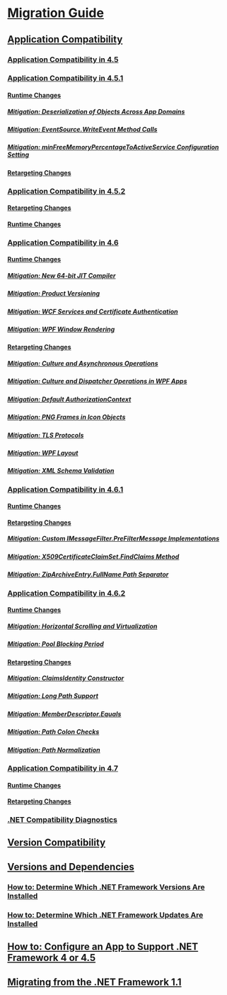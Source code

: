 # [Migration Guide](index.md)
## [Application Compatibility](application-compatibility.md)
### [Application Compatibility in 4.5](application-compatibility-in-the-net-framework-4-5.md)
### [Application Compatibility in 4.5.1](application-compatibility-in-the-net-framework-4-5-1.md)
#### [Runtime Changes](runtime-changes-in-the-net-framework-4-5-1.md)
##### [Mitigation: Deserialization of Objects Across App Domains](mitigation-deserialization-of-objects-across-app-domains.md)
##### [Mitigation: EventSource.WriteEvent Method Calls](mitigation-eventsource-writeevent-method-calls.md)
##### [Mitigation: minFreeMemoryPercentageToActiveService Configuration Setting](mitigation-minfreememorypercentagetoactiveservice-configuration-setting.md)
#### [Retargeting Changes](retargeting-changes-in-the-net-framework-4-5-1.md)
### [Application Compatibility in 4.5.2](application-compatibility-in-the-net-framework-4-5-2.md)
#### [Retargeting Changes](retargeting-changes-in-the-net-framework-4-5-2.md)
#### [Runtime Changes](runtime-changes-in-the-net-framework-4-5-2.md)
### [Application Compatibility in 4.6](application-compatibility-in-the-net-framework-4-6.md)
#### [Runtime Changes](runtime-changes-in-the-net-framework-4-6.md)
##### [Mitigation: New 64-bit JIT Compiler](mitigation-new-64-bit-jit-compiler.md)
##### [Mitigation: Product Versioning](mitigation-product-versioning.md)
##### [Mitigation: WCF Services and Certificate Authentication](mitigation-wcf-services-and-certificate-authentication.md)
##### [Mitigation: WPF Window Rendering](mitigation-wpf-window-rendering.md)
#### [Retargeting Changes](retargeting-changes-in-the-net-framework-4-6.md)
##### [Mitigation: Culture and Asynchronous Operations](mitigation-culture-and-asynchronous-operations.md)
##### [Mitigation: Culture and Dispatcher Operations in WPF Apps](mitigation-culture-and-dispatcher-operations-in-wpf-apps.md)
##### [Mitigation: Default AuthorizationContext](mitigation-default-authorizationcontext.md)
##### [Mitigation: PNG Frames in Icon Objects](mitigation-png-frames-in-icon-objects.md)
##### [Mitigation: TLS Protocols](mitigation-tls-protocols.md)
##### [Mitigation: WPF Layout](mitigation-wpf-layout.md)
##### [Mitigation: XML Schema Validation](mitigation-xml-schema-validation.md)
### [Application Compatibility in 4.6.1](application-compatibility-in-the-net-framework-4-6-1.md)
#### [Runtime Changes](runtime-changes-in-the-net-framework-4-6-1.md)
#### [Retargeting Changes](retargeting-changes-in-the-net-framework-4-6-1.md)
##### [Mitigation: Custom IMessageFilter.PreFilterMessage Implementations](mitigation-custom-imessagefilter-prefiltermessage-implementations.md)
##### [Mitigation: X509CertificateClaimSet.FindClaims Method](mitigation-x509certificateclaimset-findclaims-method.md)
##### [Mitigation: ZipArchiveEntry.FullName Path Separator](mitigation-ziparchiveentry-fullname-path-separator.md)
### [Application Compatibility in 4.6.2](application-compatibility-in-the-net-framework-4-6-2.md)
#### [Runtime Changes](runtime-changes-in-the-net-framework-4-6-2.md)
##### [Mitigation: Horizontal Scrolling and Virtualization](mitigation-horizontal-scrolling-and-virtualization.md)
##### [Mitigation: Pool Blocking Period](mitigation-pool-blocking-period.md)
#### [Retargeting Changes](retargeting-changes-in-the-net-framework-4-6-2.md)
##### [Mitigation: ClaimsIdentity Constructor](mitigation-claimsidentity-constructor.md)
##### [Mitigation: Long Path Support](mitigation-long-path-support.md)
##### [Mitigation: MemberDescriptor.Equals](mitigation-memberdescriptor-equals.md)
##### [Mitigation: Path Colon Checks](mitigation-path-colon-checks.md)
##### [Mitigation: Path Normalization](mitigation-path-normalization.md)
### [Application Compatibility in 4.7](application-compatibility-in-the-net-framework-4-7.md)
#### [Runtime Changes](runtime-changes-in-the-net-framework-4-7.md)
#### [Retargeting Changes](retargeting-changes-in-the-net-framework-4-7.md)
### [.NET Compatibility Diagnostics](net-compatibility-diagnostics.md)
## [Version Compatibility](version-compatibility.md)
## [Versions and Dependencies](versions-and-dependencies.md)
### [How to: Determine Which .NET Framework Versions Are Installed](how-to-determine-which-versions-are-installed.md)
### [How to: Determine Which .NET Framework Updates Are Installed](how-to-determine-which-net-framework-updates-are-installed.md)
## [How to: Configure an App to Support .NET Framework 4 or 4.5](how-to-configure-an-app-to-support-net-framework-4-or-4-5.md)
## [Migrating from the .NET Framework 1.1](migrating-from-the-net-framework-1-1.md)
